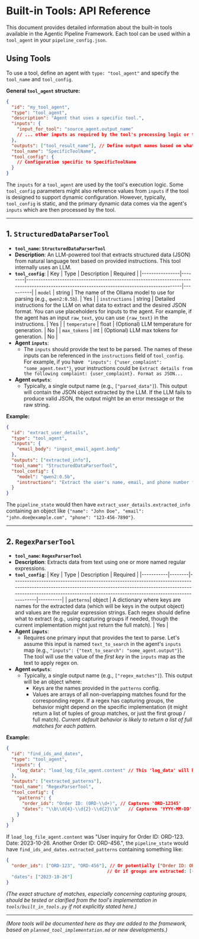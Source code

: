 # Built-in Tools: API Reference

This document provides detailed information about the built-in tools available in the Agentic Pipeline Framework. Each tool can be used within a `tool_agent` in your `pipeline_config.json`.

## Using Tools

To use a tool, define an agent with `type: "tool_agent"` and specify the `tool_name` and `tool_config`.

**General `tool_agent` structure:**
```json
{
  "id": "my_tool_agent",
  "type": "tool_agent",
  "description": "Agent that uses a specific tool.",
  "inputs": {
    "input_for_tool": "source_agent.output_name"
    // ... other inputs as required by the tool's processing logic or tool_config
  },
  "outputs": ["tool_result_name"], // Define output names based on what the tool produces
  "tool_name": "SpecificToolName",
  "tool_config": {
    // Configuration specific to SpecificToolName
  }
}
```
The `inputs` for a `tool_agent` are used by the tool's execution logic. Some `tool_config` parameters might also reference values from `inputs` if the tool is designed to support dynamic configuration. However, typically, `tool_config` is static, and the primary dynamic data comes via the agent's `inputs` which are then processed by the tool.

---

## 1. `StructuredDataParserTool`

-   **`tool_name`: `StructuredDataParserTool`**
-   **Description**: An LLM-powered tool that extracts structured data (JSON) from natural language text based on provided instructions. This tool internally uses an LLM.
-   **`tool_config`**:
    | Key            | Type   | Description                                                                                                                               | Required |
    |----------------|--------|-------------------------------------------------------------------------------------------------------------------------------------------|----------|
    | `model`        | string | The name of the Ollama model to use for parsing (e.g., `qwen2:0.5b`).                                                                       | Yes      |
    | `instructions` | string | Detailed instructions for the LLM on what data to extract and the desired JSON format. You can use placeholders for inputs to the agent. For example, if the agent has an input `raw_text`, you can use `{raw_text}` in the instructions. | Yes      |
    | `temperature`  | float  | (Optional) LLM temperature for generation.                                                                                                | No       |
    | `max_tokens`   | int    | (Optional) LLM max tokens for generation.                                                                                                 | No       |
-   **Agent `inputs`**:
    -   The `inputs` should provide the text to be parsed. The names of these inputs can be referenced in the `instructions` field of `tool_config`. For example, if you have ` "inputs": {"user_complaint": "some_agent.text"}`, your instructions could be `Extract details from the following complaint: {user_complaint}. Format as JSON...`
-   **Agent `outputs`**:
    -   Typically, a single output name (e.g., `["parsed_data"]`). This output will contain the JSON object extracted by the LLM. If the LLM fails to produce valid JSON, the output might be an error message or the raw string.

**Example:**
```json
{
  "id": "extract_user_details",
  "type": "tool_agent",
  "inputs": {
    "email_body": "ingest_email_agent.body"
  },
  "outputs": ["extracted_info"],
  "tool_name": "StructuredDataParserTool",
  "tool_config": {
    "model": "qwen2:0.5b",
    "instructions": "Extract the user's name, email, and phone number from the following text: {email_body}. Return the information as a JSON object with keys 'name', 'email', and 'phone'."
  }
}
```
The `pipeline_state` would then have `extract_user_details.extracted_info` containing an object like `{"name": "John Doe", "email": "john.doe@example.com", "phone": "123-456-7890"}`.

---

## 2. `RegexParserTool`

-   **`tool_name`: `RegexParserTool`**
-   **Description**: Extracts data from text using one or more named regular expressions.
-   **`tool_config`**:
    | Key       | Type   | Description                                                                                                                                                                                                                            | Required |
    |-----------|--------|----------------------------------------------------------------------------------------------------------------------------------------------------------------------------------------------------------------------------------------|----------|
    | `patterns`| object | A dictionary where keys are names for the extracted data (which will be keys in the output object) and values are the regular expression strings. Each regex should define what to extract (e.g., using capturing groups if needed, though the current implementation might just return the full match). | Yes      |
-   **Agent `inputs`**:
    -   Requires one primary input that provides the text to parse. Let's assume this input is named `text_to_search` in the agent's `inputs` map (e.g., `"inputs": {"text_to_search": "some_agent.output"}`). The tool will use the value of the *first key* in the `inputs` map as the text to apply regex on.
-   **Agent `outputs`**:
    -   Typically, a single output name (e.g., `["regex_matches"]`). This output will be an object where:
        -   Keys are the names provided in the `patterns` config.
        -   Values are arrays of all non-overlapping matches found for the corresponding regex. If a regex has capturing groups, the behavior might depend on the specific implementation (it might return a list of tuples of group matches, or just the first group / full match). *Current default behavior is likely to return a list of full matches for each pattern.*

**Example:**
```json
{
  "id": "find_ids_and_dates",
  "type": "tool_agent",
  "inputs": {
    "log_data": "load_log_file_agent.content" // This 'log_data' will be the text searched
  },
  "outputs": ["extracted_patterns"],
  "tool_name": "RegexParserTool",
  "tool_config": {
    "patterns": {
      "order_ids": "Order ID: (ORD-\\d+)", // Captures 'ORD-12345'
      "dates": "\\b\\d{4}-\\d{2}-\\d{2}\\b"   // Captures 'YYYY-MM-DD'
    }
  }
}
```
If `load_log_file_agent.content` was "User inquiry for Order ID: ORD-123. Date: 2023-10-26. Another Order ID: ORD-456.",
the `pipeline_state` would have `find_ids_and_dates.extracted_patterns` containing something like:
```json
{
  "order_ids": ["ORD-123", "ORD-456"], // Or potentially ["Order ID: ORD-123", "Order ID: ORD-456"] if group 1 is not specifically extracted.
                                      // Or if groups are extracted: [("ORD-123",), ("ORD-456",)]
  "dates": ["2023-10-26"]
}
```
*(The exact structure of matches, especially concerning capturing groups, should be tested or clarified from the tool's implementation in `tools/built_in_tools.py` if not explicitly stated here.)*

---

*(More tools will be documented here as they are added to the framework, based on `planned_tool_implementation.md` or new developments.)*
